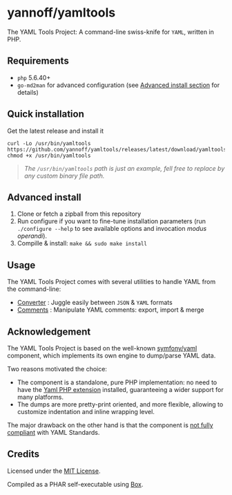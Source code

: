 # yannoff/yamltools

The YAML Tools Project: A command-line swiss-knife for `YAML`, written in PHP.

## Requirements

- `php` 5.6.40+
- `go-md2man` for advanced configuration (see [Advanced install section](#advanced-install) for details)


## Quick installation

Get the latest release and install it

```
curl -Lo /usr/bin/yamltools https://github.com/yannoff/yamltools/releases/latest/download/yamltools
chmod +x /usr/bin/yamltools
```

> _The `/usr/bin/yamltools` path is just an example, fell free to replace by any custom binary file path._

## Advanced install 

1. Clone or fetch a zipball from this repository
2. Run configure if you want to fine-tune installation parameters (run `./configure --help` to see available options and invocation _modus operandi_).
3. Compille & install: `make && sudo make install`

## Usage

The YAML Tools Project comes with several utilities to handle YAML from the command-line:

- [Converter](doc/converter.md) : Juggle easily between `JSON` & `YAML` formats
- [Comments](doc/comments.md) : Manipulate YAML comments: export, import & merge

## Acknowledgement

The YAML Tools Project is based on the well-known [symfony/yaml](https://github.com/symfony/yaml) component,
which implements its own engine to dump/parse YAML data.

Two reasons motivated the choice:

- The component is a standalone, pure PHP implementation: no need to have the [Yaml PHP extension](http://pecl.php.net/package/yaml) installed, guaranteeing a wider support for many platforms.
- The dumps are more pretty-print oriented, and more flexible, allowing to customize indentation and inline wrapping level.

The major drawback on the other hand is that the component is [not fully compliant](https://symfony.com/doc/3.4/components/yaml/yaml_format.html#unsupported-yaml-features) with YAML Standards. 

## Credits

Licensed under the [MIT License](LICENSE).

Compiled as a PHAR self-executable using [Box](https://github.com/box-project/box2).
